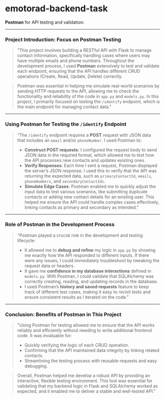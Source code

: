 # emotorad-backend-task
 **Postman** for API testing and validation:

---

### Project Introduction: Focus on Postman Testing

> "This project involves building a RESTful API with Flask to manage contact information, specifically handling cases where users may have multiple emails and phone numbers. Throughout the development process, I used **Postman** extensively to test and validate each endpoint, ensuring that the API handles different CRUD operations (Create, Read, Update, Delete) correctly.

> Postman was essential in helping me simulate real-world scenarios by sending HTTP requests to the API, allowing me to check the functionality and reliability of the code in `app.py` and `models.py`. In this project, I primarily focused on testing the `/identify` endpoint, which is the main endpoint for managing contact data."

---

### Using Postman for Testing the `/identify` Endpoint

> "The `/identify` endpoint requires a **POST** request with JSON data that includes an `email` and/or `phoneNumber`. I used Postman to:
> - **Construct POST requests**: I configured the request body to send JSON data in the required format, which allowed me to test how the API processes new contacts and updates existing ones.
> - **Verify Responses**: Each time I sent a request, Postman displayed the server’s JSON response. I used this to verify that the API was returning the expected data, such as `primaryContactId`, `emails`, `phoneNumbers`, and `secondaryContactIds`.
> - **Simulate Edge Cases**: Postman enabled me to quickly adjust the input data to test various scenarios, like submitting duplicate contacts or adding new contact details for an existing user. This helped me ensure the API could handle complex cases effectively, linking contacts as primary and secondary as intended."

---

### Role of Postman in the Development Process

> "Postman played a crucial role in the development and testing lifecycle:
> - It allowed me to **debug and refine** my logic in `app.py` by showing me exactly how the API responded to different inputs. If there were any issues, I could immediately troubleshoot by tweaking the request data or headers.
> - It gave me **confidence in my database interactions** defined in `models.py`. With Postman, I could validate that SQLAlchemy was correctly creating, reading, and updating records in the database.
> - I used Postman’s **history and saved requests** feature to keep track of different test cases, making it easy to revisit tests and ensure consistent results as I iterated on the code."

---

### Conclusion: Benefits of Postman in This Project

> "Using Postman for testing allowed me to ensure that the API works reliably and efficiently without needing to write additional frontend code. It was invaluable for:
> - Quickly verifying the logic of each CRUD operation.
> - Confirming that the API maintained data integrity by linking related contacts.
> - Streamlining the testing process with reusable requests and easy debugging.

> Overall, Postman helped me develop a robust API by providing an interactive, flexible testing environment. This tool was essential for validating that my backend logic in Flask and SQLAlchemy worked as expected, and it enabled me to deliver a stable and well-tested API."

